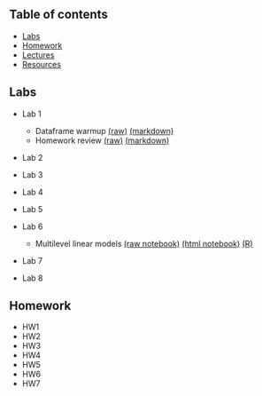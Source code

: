 Table of contents
-----------------

- [Labs](#labs)
- [Homework](#homework)
- [Lectures](#lectures)
- [Resources](#resources)

Labs
----
- Lab 1
     - Dataframe warmup [(raw)](https://raw.githubusercontent.com/jdstokes/PSC204b/master/labs/Lab1_warmup.Rmd) [(markdown)](https://github.com/jdstokes/PSC204b/blob/master/labs/Lab1_warmup.Rmd)
     - Homework review [(raw)](https://raw.githubusercontent.com/jdstokes/PSC204b/master/homework/notebooks/homework1.Rmd) [(markdown)](http://htmlpreview.github.io/?https://github.com/jdstokes/PSC204b/blob/master/homework/notebooks/homework1.nb.html)

- Lab 2
- Lab 3
- Lab 4
- Lab 5
- Lab 6
    - Multilevel linear models [(raw notebook)](https://raw.githubusercontent.com/jdstokes/PSC204b/master/labs/lab6/Lab6.Rmd) [(html notebook)](https://github.com/jdstokes/PSC204b/blob/master/labs/lab6/Lab6.Rmd) [(R)](https://github.com/jdstokes/PSC204b/blob/master/labs/lab6/Lab6.R)
- Lab 7
- Lab 8

Homework
----
- HW1
- HW2
- HW3
- HW4
- HW5
- HW6
- HW7 